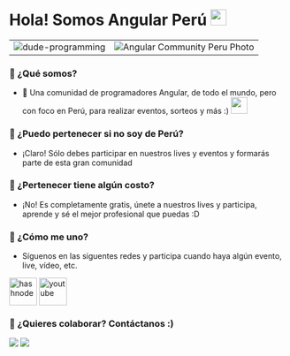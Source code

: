 # Hola! Somos Angular Perú <img src="https://github.com/TheDudeThatCode/TheDudeThatCode/blob/master/Assets/Hi.gif" width="29px">


<table>
  <tr>
    <td valign="center">
        <img src="https://camo.githubusercontent.com/992babdffd8c74a1502de375fbdf7e4d54773242/68747470733a2f2f6d656469612e67697068792e636f6d2f6d656469612f53576f536b4e36447854737a71494b4571762f67697068792e676966" alt="dude-programming">
        </td>
    <td align="center">
        <img  src="https://i.ibb.co/D1JQZXJ/angular-community.png" alt="Angular Community Peru Photo">
        </td>
  </tr>
</table>

### 🤵 ¿Qué somos?
- 🏦 Una comunidad de programadores Angular, de todo el mundo, pero con foco en Perú, para realizar eventos, sorteos y más :)
      <img src="https://media.giphy.com/media/WUlplcMpOCEmTGBtBW/giphy.gif" width="30">

### 🤔 ¿Puedo pertenecer si no soy de Perú?
-  ¡Claro! Sólo debes participar en nuestros lives y eventos y formarás parte de esta gran comunidad

### 🤔 ¿Pertenecer tiene algún costo?
- ¡No! Es completamente gratis, únete a nuestros lives y participa, aprende y sé el mejor profesional que puedas :D

### 🤔 ¿Cómo me uno?
- Síguenos en las siguentes redes y participa cuando haya algún evento, live, vídeo, etc.

<!--icons and links-->

<p align="center">

<!--<a href="https://www.linkedin.com/in/1010nishant/" target="blank"><img align="center" src="https://user-images.githubusercontent.com/88904952/234979284-68c11d7f-1acc-4f0c-ac78-044e1037d7b0.png" alt="linkedin" height="50" width="50" /></a>-->
<!--<a href="https://twitter.com/1010nishant" target="blank"><img align="center" src="https://user-images.githubusercontent.com/88904952/234980676-61bfb021-ecc8-48f7-88e6-34c1b06c4a58.png" alt="twitter" height="50" width="50" /></a> -->
<!--<a href="https://www.instagram.com/nishant.jangir.1010/" target="blank"><img align="center" src="https://user-images.githubusercontent.com/88904952/234981169-2dd1e58f-4b7e-468c-8213-034ba62156c3.png" alt="instagram" height="50" width="50" /></a>-->

<a href="https://1010nishant.hashnode.dev/" target="blank"><img align="center" src="https://user-images.githubusercontent.com/88904952/234982196-562aea17-5532-4550-8c08-1c7cb994a541.png" alt="hashnode" height="50" width="50" /></a>
<a href="https://www.youtube.com/@AngularCommunityPeru" target="blank"><img align="center" src="https://camo.githubusercontent.com/68f0fb59dbb396c0b7e6dd9a415923d9961ccdee65e19aeefe4a5e8a407adcc4/68747470733a2f2f7777772e66726565706e67696d672e636f6d2f7468756d622f796f75747562652f35383936312d617265612d746578742d6272616e642d74726164656d61726b2d796f75747562652d6d6574726f75692d616c742e706e67"    alt="youtube" height="50" width="50" /></a>

</p>

### 👀 ¿Quieres colaborar? Contáctanos :)
<a href="https://twitter.com/kevindaviladev"><img src="https://img.shields.io/badge/-kevindaviladev-1DA1F2?style=for-the-badge&logo=twitter&logoColor=white"/></a>
<a href="https://twitter.com/jimydolores"><img src="https://img.shields.io/badge/-jimydolores-1DA1F2?style=for-the-badge&logo=twitter&logoColor=white"/></a>
